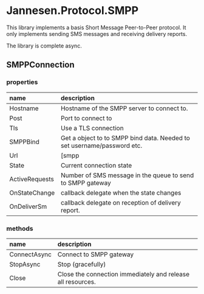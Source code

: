 ﻿# Jannesen.Protocol.SMPP

This library implements a basis Short Message Peer-to-Peer protocol. It only implements sending SMS messages and receiving delivery reports.

The library is complete async.

## SMPPConnection

### properties

| name           | description
|:---------------|:-------
| Hostname       | Hostname of the SMPP server to connect to.
| Post           | Port to connect to
| Tls            | Use a TLS connection
| SMPPBind       | Get a object to to SMPP bind data. Needed to set username/password etc.
| Url            | [smpp|smpps]://&lt;hostname&gt;:&lt;port&gt;
| State          | Current connection state
| ActiveRequests | Number of SMS message in the queue to send to SMPP gateway
| OnStateChange  | callback delegate when the state changes
| OnDeliverSm    | callback delegate on reception of delivery report.


### methods

| name         | description
|:-------------|:-------
| ConnectAsync | Connect to SMPP gateway 
| StopAsync    | Stop (gracefully)
| Close        | Close the connection immediately and release all resources.
